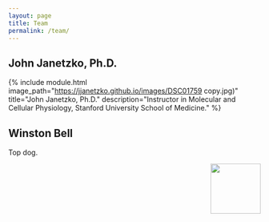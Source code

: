 ```yaml
---
layout: page
title: Team
permalink: /team/
---
```


## John Janetzko, Ph.D.

{% include module.html image_path="https://jjanetzko.github.io/images/DSC01759 copy.jpg)" title="John Janetzko, Ph.D." description="Instructor in Molecular and Cellular Physiology, Stanford University School of Medicine." %}


## Winston Bell

<div>
  
  Top dog.

  <img align="right" width="100" height="100" src="https://jjanetzko.github.io/images/5V5A1847.jpg">
  
</div>
